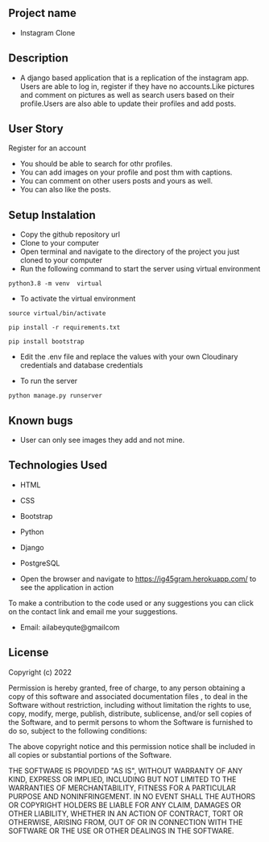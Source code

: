 ## Project name
* Instagram Clone
## Description
* A django based application that is a 
replication of the instagram app. Users are 
able to log in, register if they have no 
accounts.Like pictures and comment on 
pictures as well as search users based on 
their profile.Users are also able to update 
their profiles and add posts.

## User Story
Register for an account
* You should be able to search for othr profiles.
* You can add images on your profile and post thm with captions.
* You can comment on other users posts and yours as well.
* You can also like the posts.
## Setup Instalation
- Copy the github repository url
- Clone to your computer
- Open terminal and navigate to the 
directory of the project you just cloned to 
your computer
- Run the following command to start the 
server using virtual environment


```
python3.8 -m venv  virtual
```
- To activate the virtual environment

```
source virtual/bin/activate
```

```
pip install -r requirements.txt
```

```
pip install bootstrap
```
- Edit the .env file and replace the values
with your own Cloudinary credentials and 
database credentials

- To run the server

```
python manage.py runserver

```

## Known bugs
* User can only see images they add and not mine.

## Technologies Used
- HTML
- CSS
- Bootstrap
- Python
- Django
- PostgreSQL

- Open the browser and navigate to https://ig45gram.herokuapp.com/
 to see the application in 
action

To make a contribution to the code used or 
any suggestions you can click on the 
contact link and email me your suggestions.

- Email: ailabeyqute@gmailcom

## License
Copyright (c) 2022

Permission is hereby granted, free of 
charge, to any person obtaining a copy
of this software and associated 
documentation files , to deal
in the Software without restriction, 
including without limitation the rights
to use, copy, modify, merge, publish, 
distribute, sublicense, and/or sell
copies of the Software, and to permit 
persons to whom the Software is
furnished to do so, subject to the 
following conditions:

The above copyright notice and this 
permission notice shall be included in all
copies or substantial portions of the 
Software.

THE SOFTWARE IS PROVIDED "AS IS", WITHOUT 
WARRANTY OF ANY KIND, EXPRESS OR
IMPLIED, INCLUDING BUT NOT LIMITED TO THE 
WARRANTIES OF MERCHANTABILITY,
FITNESS FOR A PARTICULAR PURPOSE AND 
NONINFRINGEMENT. IN NO EVENT SHALL THE
AUTHORS OR COPYRIGHT HOLDERS BE LIABLE FOR 
ANY CLAIM, DAMAGES OR OTHER
LIABILITY, WHETHER IN AN ACTION OF 
CONTRACT, TORT OR OTHERWISE, ARISING FROM,
OUT OF OR IN CONNECTION WITH THE SOFTWARE 
OR THE USE OR OTHER DEALINGS IN THE
SOFTWARE.


